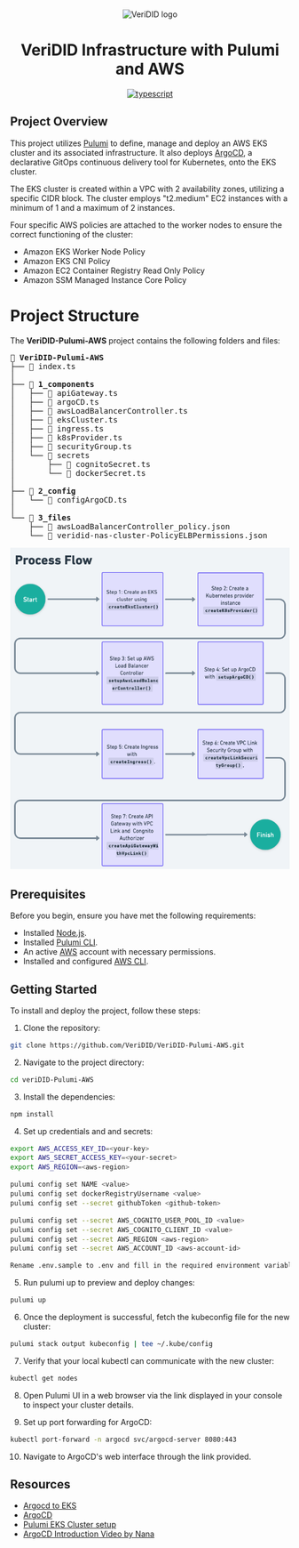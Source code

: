 <p align="center">
  <br />
  <img
    alt="VeriDID logo"
    src="https://github.com/VeriDID/VeriDID-Pulumi-AWS/blob/main/VeriDID_Logo.png"
    height="250px"
  />
</p>
<h1 align="center"><b>VeriDID Infrastructure with Pulumi and AWS</b></h1>
<p align="center">
   <a href="https://www.typescriptlang.org/"
    ><img
      alt="typescript"
      src="https://img.shields.io/badge/%3C%2F%3E-TypeScript-%230074c1.svg"
  /></a>
  

## Project Overview

This project utilizes [Pulumi](https://www.pulumi.com/) to define, manage and deploy an AWS EKS cluster and its associated infrastructure. It also deploys [ArgoCD](https://argoproj.github.io/argo-cd/), a declarative GitOps continuous delivery tool for Kubernetes, onto the EKS cluster.

The EKS cluster is created within a VPC with 2 availability zones, utilizing a specific CIDR block. The cluster employs "t2.medium" EC2 instances with a minimum of 1 and a maximum of 2 instances.

Four specific AWS policies are attached to the worker nodes to ensure the correct functioning of the cluster:

* Amazon EKS Worker Node Policy
* Amazon EKS CNI Policy
* Amazon EC2 Container Registry Read Only Policy
* Amazon SSM Managed Instance Core Policy

# Project Structure

The **VeriDID-Pulumi-AWS** project contains the following folders and files:

<pre>
📁 <b>VeriDID-Pulumi-AWS</b>
├── 📝 index.ts
│
├── 📁 <b>1_components</b>
│   ├── 📝 apiGateway.ts
│   ├── 📝 argoCD.ts
│   ├── 📝 awsLoadBalancerController.ts
│   ├── 📝 eksCluster.ts
│   ├── 📝 ingress.ts
│   ├── 📝 k8sProvider.ts
│   ├── 📝 securityGroup.ts
│   └── 📁 secrets
│       ├── 📝 cognitoSecret.ts
│       └── 📝 dockerSecret.ts
│   
├── 📁 <b>2_config</b>
│   └── 📝 configArgoCD.ts
│   
└── 📁 <b>3_files</b>
    ├── 📝 awsLoadBalancerController_policy.json
    └── 📝 veridid-nas-cluster-PolicyELBPermissions.json
</pre>

![Flow Diagram](https://github.com/Nas2020/VeriDID-Pulumi-AWS/blob/main/Veridid-Pulumi-Process-Flow.png)


## Prerequisites

Before you begin, ensure you have met the following requirements:

* Installed [Node.js](https://nodejs.org/en/).
* Installed [Pulumi CLI](https://www.pulumi.com/docs/get-started/install/).
* An active [AWS](https://aws.amazon.com/) account with necessary permissions.
* Installed and configured [AWS CLI](https://aws.amazon.com/cli/).

## Getting Started

To install and deploy the project, follow these steps:

1. Clone the repository:

```bash
git clone https://github.com/VeriDID/VeriDID-Pulumi-AWS.git
```

2. Navigate to the project directory:

```bash
cd veriDID-Pulumi-AWS
```
3. Install the dependencies:

```bash
npm install
```
4. Set up credentials and and secrets:

```bash
export AWS_ACCESS_KEY_ID=<your-key>
export AWS_SECRET_ACCESS_KEY=<your-secret>
export AWS_REGION=<aws-region> 
```

```bash
pulumi config set NAME <value>
pulumi config set dockerRegistryUsername <value>
pulumi config set --secret githubToken <github-token>
```

```bash
pulumi config set --secret AWS_COGNITO_USER_POOL_ID <value>
pulumi config set --secret AWS_COGNITO_CLIENT_ID <value>
pulumi config set --secret AWS_REGION <aws-region>
pulumi config set --secret AWS_ACCOUNT_ID <aws-account-id>
```

```bash
Rename .env.sample to .env and fill in the required environment variables
```

5. Run pulumi up to preview and deploy changes:

```bash
pulumi up
```

6. Once the deployment is successful, fetch the kubeconfig file for the new cluster:

```bash
pulumi stack output kubeconfig | tee ~/.kube/config
```

7. Verify that your local kubectl can communicate with the new cluster:

```bash
kubectl get nodes
```

8. Open Pulumi UI in a web browser via the link displayed in your console to inspect your cluster details.

9. Set up port forwarding for ArgoCD:

```bash
kubectl port-forward -n argocd svc/argocd-server 8080:443
```
10. Navigate to ArgoCD's web interface through the link provided.

## Resources
- [Argocd to EKS](https://pulumi.awsworkshop.io/additional-content/150_deploying_argocd_to_eks.html)
- [ArgoCD](https://argoproj.github.io/argo-cd/)
- [Pulumi EKS Cluster setup](https://pulumi.awsworkshop.io/50_eks_platform/20_provision_cluster/1_new_project.html)
- [ArgoCD Introduction Video by Nana](https://www.youtube.com/watch?v=MeU5_k9ssrs)

